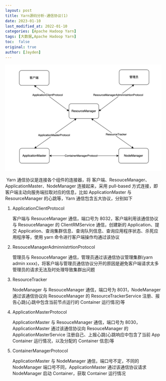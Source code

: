 ```yaml
---
layout: post
title: Yarn源码分析-通信协议(1)
date: 2023-01-10
last_modified_at: 2022-01-10
categories: [Apache Hadoop Yarn]
tags: [大数据,Apache Hadoop Yarn]
toc:  false
original: true
author: [Jayden]
---
```


![image-20230214165153734](/images/image-20230214165153734.png)

​	Yarn 通信协议是连接各个组件的连接器，将 客户端、ResouceManager、ApplicationMaster、NodeManager 连接起来，采用 pull-based 方式连接，即客户端主动向服务端拉取对应的信息，比如 ApplicationMaster 与 ResourceManager 的心跳等，Yarn 通信包含五大协议，分别如下

1. ApplicationClientProtocol 

   客户端与 ResouceManager 通信，端口号为 8032，客户端利用该通信协议与 ResouceManager 的 ClientRMService 通信，创建新的 Application、提交 Application、查询集群信息、查询队列信息、查询应用程序状态、杀死应用程序等，使用 yarn 命令进行客户端操作均通过该协议

2. ResouceManagerAdminnistrtionProtocol

   管理员与 ResouceManager 通信，管理员通过该通信协议管理集群(yarn admin xxxx)，将客户端与管理员通信协议分开的原因是避免客户端请求太多管理员的请求无法及时处理导致集群出问题

3. ResourceTracker

   NodeManager 与 ResouceManager 通信，端口号为 8031，NodeManager 通过该通信协议向 ResouceManager 的 ResourceTrackerService 注册、报告心跳(心跳中包含当前节点运行的 Container 运行情况)等

4. ApplicationMasterProtocol

   ApplicationMaster 与 ResouceManager 通信，端口号为 8030，ApplicationMaster 通过该通信协议向 ResouceManager 的 ApplicationMasterService 注册自己、上报心跳(心跳响应中包含了当前 App Container 运行情况，以及分配的 Container 信息)等

5. ContainerManagerProtocol

   ApplicationMaster 与 NodeManager 通信，端口号不定，不同的 NodeManager 端口号不同，ApplicationMaster 通过该通信协议请求 NodeManager 启动 Container，获取 Container 运行情况

